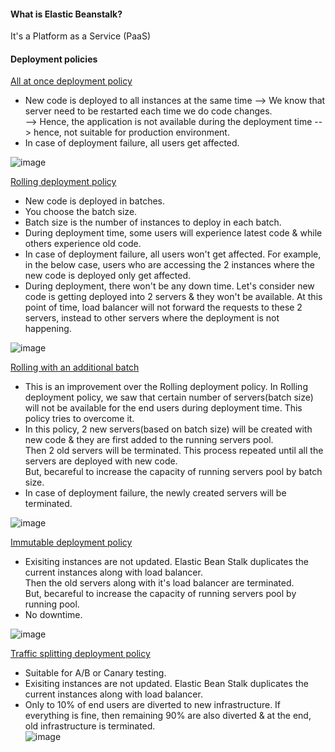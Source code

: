 #### What is Elastic Beanstalk?
It's a Platform as a Service (PaaS)

#### Deployment policies
<ins>All at once deployment policy</ins></br>
- New code is deployed to all instances at the same time --> We know that server need to be restarted each time we do code changes.</br>
  --> Hence, the application is not available during the deployment time
  --> hence, not suitable for production environment.
- In case of deployment failure, all users get affected.

![image](https://github.com/user-attachments/assets/04e93cfd-460c-450b-95ba-c035fa61ce8c)

<ins>Rolling deployment policy</ins></br>
- New code is deployed in batches.
- You choose the batch size.
- Batch size is the number of instances to deploy in each batch.
- During deployment time, some users will experience latest code & while others experience old code.
- In case of deployment failure, all users won't get affected. For example, in the below case, users who are accessing the 2 instances
  where the new code is deployed only get affected.
- During deployment, there won't be any down time. Let's consider new code is getting deployed into 2 servers & they won't be available.
  At this point of time, load balancer will not forward the requests to these 2 servers, instead to other servers where the deployment is
  not happening.

![image](https://github.com/user-attachments/assets/9401b669-135d-4230-a104-b3a81274f5c5)

<ins>Rolling with an additional batch</ins></br>
- This is an improvement over the Rolling deployment policy. In Rolling deployment policy, we saw that certain number of servers(batch size)</br>
  will not be available for the end users during deployment time. This policy tries to overcome it.
- In this policy, 2 new servers(based on batch size) will be created with new code & they are first added to the running servers pool.</br>
  Then 2 old servers will be terminated. This process repeated until all the servers are deployed with new code.</br>
  But, becareful to increase the capacity of running servers pool by batch size.
- In case of deployment failure, the newly created servers will be terminated.

![image](https://github.com/user-attachments/assets/2bf09780-a95f-4381-a5c8-3dca99560236)

<ins>Immutable deployment policy</ins></br>
- Exisiting instances are not updated. Elastic Bean Stalk duplicates the current instances along with load balancer.</br>
  Then the old servers along with it's load balancer are terminated.</br>
  But, becareful to increase the capacity of running servers pool by running pool.
- No downtime.

![image](https://github.com/user-attachments/assets/d6d7c299-ebb3-4eb4-ac70-4075137aebca)

<ins>Traffic splitting deployment policy</ins></br>
- Suitable for A/B or Canary testing.
- Exisiting instances are not updated. Elastic Bean Stalk duplicates the current instances along with load balancer.</br>
- Only to 10% of end users are diverted to new infrastructure. If everything is fine, then remaining 90% are also diverted & at the end,
  old infrastructure is terminated.</br>
![image](https://github.com/user-attachments/assets/967ad412-8794-4e62-90f7-0b3c0af7aec0)


